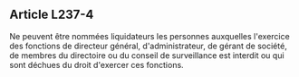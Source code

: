 Article L237-4
----
Ne peuvent être nommées liquidateurs les personnes auxquelles l'exercice des
fonctions de directeur général, d'administrateur, de gérant de société, de
membres du directoire ou du conseil de surveillance est interdit ou qui sont
déchues du droit d'exercer ces fonctions.
